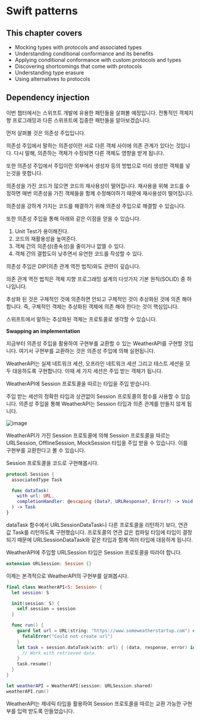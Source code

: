 # Swift patterns

## This chapter covers
- Mocking types with protocols and associated types
- Understanding conditional conformance and its benefits
- Applying conditional conformance with custom protocols and types
- Discovering shortcomings that come with protocols
- Understanding type erasure
- Using alternatives to protocols

## Dependency injection

이번 챕터에서는 스위프트 개발에 유용한 패턴들을 살펴볼 예정입니다.
전통적인 객체지향 프로그래밍과 다른 스위프트에 집중한 패턴들을 알아보겠습니다.

먼저 살펴볼 것은 의존성 주입입니다.

의존성 주입에서 말하는 의존성이란 서로 다른 객체 사이에 의존 관계가 있다는 것입니다.
다시 말해, 의존하는 객체가 수정되면 다른 객체도 영향을 받게 됩니다.

또한 의존성 주입에서 주입이란 외부에서 생성자 등의 방법으로 미리 생성한 객체를 넣는것을 뜻합니다.

의존성을 가진 코드가 많으면 코드의 재사용성이 떨어집니다.
재사용을 위해 코드를 수정하면 매번 의존성을 가진 객체들을 함께 수정해야하기 때문에 재사용성이 떨어집니다.

의존성을 강하게 가지는 코드를 해결하기 위해 의존성 주입으로 해결할 수 있습니다.

또한 의존성 주입을 통해 아래와 같은 이점을 얻을 수 있습니다.

1. Unit Test가 용이해진다.
2. 코드의 재활용성을 높여준다.
3. 객체 간의 의존성(종속성)을 줄이거나 없엘 수 있다.
4. 객체 간의 결합도이 낮추면서 유연한 코드를 작성할 수 있다.

의존성 주입은 DIP(의존 관계 역전 법칙)와도 관련이 깊습니다.

의존 관계 역전 법칙은 객체 지향 프로그래밍 설계의 다섯가지 기본 원칙(SOLID) 중 하나입니다. 

추상화 된 것은 구체적인 것에 의존하면 안되고 구체적인 것이 추상화된 것에 의존 해야합니다.
즉, 구체적인 객체는 추상화된 객체에 의존 해야 한다는 것이 핵심입니다.

스위프트에서 말하는 추상화된 객체는 프로토콜로 생각할 수 있습니다.

**Swapping an implementation**

지금부터 의존성 주입을 활용하여 구현부를 교환할 수 있는 WeatherAPI를 구현할 것입니다.
여기서 구현부를 교환하는 것은 의존성 주입에 의해 실현됩니다.

WeatherAPI는 실제 네트워크 세션, 오프라인 네트워크 세션 그리고 테스트 세션을 모두 대응하도록 구현합니다.
이때 세 가지 세션은 주입 받는 객체가 됩니다.

WeatherAPI에 Session 프로토콜을 따르는 타입을 주입 받습니다.

주입 받는 세션의 정확한 타입과 상관없이 Session 프로토콜의 함수를 사용할 수 있습니다. 
의존성 주입을 통해 WeatherAPI는 Session 타입과 의존 관계를 만들지 않게 됩니다.

![image](https://github.com/hongjunehuke/swift-in-depth/assets/83629193/c0e48dae-9db6-48a0-a787-0575b6ed8b96)

WeatherAPI가 가진 Session 프로토콜에 의해 Session 프로토콜을 따르는 URLSession, OfflineSession, MockSession 타입을 주입 받을 수 있습니다.
이를 구현부를 교환한다고 볼 수 있습니다.

Session 프로토콜을 코드로 구현해봅시다.

```swift
protocol Session {
  associatedType Task

  func dataTask(
    with url: URL,
    completionHandler: @escaping (Data?, URLResponse?, Error?) -> Void
  ) -> Task
}
```

dataTask 함수에서 URLSessionDataTask나 다른 프로토콜을 리턴하기 보다, 연관 값 Task를 리턴하도록 구현했습니다.
프로토콜의 연관 값은 컴파일 타임에 타입이 결정되기 때문에 URLSessionDataTask와 같은 타입과 함께 여러 타입에 대응하게 됩니다.

WeatherAPI에 주입할 URLSession 타입은 Session 프로토콜을 따라야 합니다.

```swift
extension URLSession: Session {}
```

이제는 본격적으로 WeatherAPI의 구현부를 살펴봅시다.

```swift
final class WeatherAPI<S: Session> {
  let session: S

  init(session: S) {
    self.session = session
  }

  func run() {
    guard let url = URL(string: "https://www.someweatherstartup.com") else {
      fatalError("Could not create url")
    }
    let task = session.dataTask(with: url) { (data, response, error) in
      // Work with retrieved data.
    }
    task.resume()
  }
}

let weatherAPI = WeatherAPI(session: URLSession.shared)
weatherAPI.run()
```

WeatherAPI는 제네릭 타입을 활용하여 Session 프로토콜을 따르는 교환 가능한 구현부를 입력 받도록 만들었습니다.
































